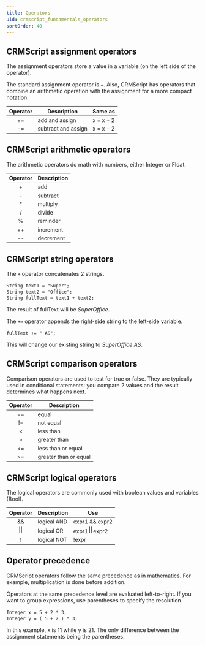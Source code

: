 ```yaml
---
title: Operators
uid: crmscript_fundamentals_operators
sortOrder: 40
---
```


## CRMScript assignment operators

The assignment operators store a value in a variable (on the left side of the operator).

The standard assignment operator is `=`.
Also, CRMScript has operators that combine an arithmetic operation with the assignment for a more compact notation.

| Operator | Description         | Same as   |
|:--------:|---------------------|-----------|
| +=       | add and assign      | x = x + 2 |
| -=       | subtract and assign | x = x - 2 |

## CRMScript arithmetic operators

The arithmetic operators do math with numbers, either Integer or Float.

| Operator | Description |
|:--------:|-------------|
| +        | add         |
| -        | subtract    |
| *        | multiply    |
| /        | divide      |
| %        | reminder    |
| ++       | increment   |
| --       | decrement   |

## CRMScript string operators

The `+` operator concatenates 2 strings.

```crmscript
String text1 = "Super";
String text2 = "Office";
String fullText = text1 + text2;
```

The result of fullText will be *SuperOffice*.

The `+=` operator appends the right-side string to the left-side variable.

```crmscript
fullText += " AS";
```

This will change our existing string to *SuperOffice AS*.

## CRMScript comparison operators

Comparison operators are used to test for true or false. They are typically used in conditional statements: you compare 2 values and the result determines what happens next.

| Operator | Description           |
|:--------:|-----------------------|
| ==       | equal                 |
| !=       | not equal             |
| <        | less than             |
| >        | greater than          |
| <=       | less than or equal    |
| >=       | greater than or equal |

## CRMScript logical operators

The logical operators are commonly used with boolean values and variables (Bool).

| Operator | Description | Use              |
|:--------:|-------------|------------------|
| &&       | logical AND | expr1 && expr2   |
| ![or](../../images/operator-logical-or.png)     | logical OR  | expr1 ![or](../../images/operator-logical-or.png) expr2 |
| !        | logical NOT | !expr            |

## Operator precedence

CRMScript operators follow the same precedence as in mathematics. For example, multiplication is done before addition.

Operators at the same precedence level are evaluated left-to-right. If you want to group expressions, use parentheses to specify the resolution.

```crmscript
Integer x = 5 + 2 * 3;
Integer y = ( 5 + 2 ) * 3;
```

In this example, x is 11 while y is 21. The only difference between the assignment statements being the parentheses.
